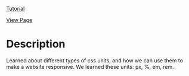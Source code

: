 [Tutorial](https://www.digitalocean.com/community/tutorials/how-to-use-common-units-in-css)

[View Page](https://bsmrdel101.github.io/HTML-CSS-Practice/tutorial_5/)

# Description

Learned about different types of css units, and how we can use them to make a website responsive. We learned these units: px, %, em, rem.